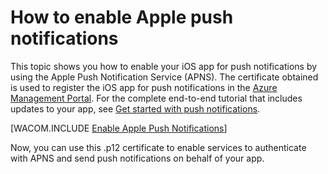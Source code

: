 <properties pageTitle="How to enable Apple push notifications" metaKeywords="" description="Follow this tutorial to create a new service using Azure Mobile Services." metaCanonical="" services="mobile-services" documentationCenter="Mobile" title="How to Apple push notifications" authors="glenga" solutions="" manager="" editor="" />

# How to enable Apple push notifications

This topic shows you how to enable your iOS app for push notifications by using the Apple Push Notification Service (APNS). The certificate obtained is used to register the iOS app for push notifications in the [Azure Management Portal][Management Portal]. For the complete end-to-end tutorial that includes updates to your app, see [Get started with push notifications]. 

[WACOM.INCLUDE [Enable Apple Push Notifications](../includes/enable-apple-push-notifications.md)]

Now, you can use this .p12 certificate to enable services to authenticate with APNS and send push notifications on behalf of your app.

<!-- Anchors. -->


<!-- Images. -->


<!-- URLs. -->
[Get started with push notifications]: /en-us/documentation/articles/mobile-services-javascript-backend-ios-get-started-push/
[Mobile Services SDK]: https://go.microsoft.com/fwLink/p/?LinkID=268375

[Management Portal]: https://manage.windowsazure.com/

